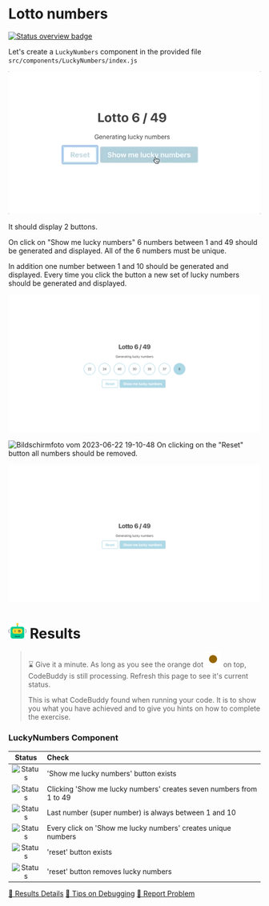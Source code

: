 # Lotto numbers
[![Status overview badge](../../blob/badges/.github/badges/main/badge.svg)](#-results)


Let's create a `LuckyNumbers` component in the provided file `src/components/LuckyNumbers/index.js`

![example](example.gif)

It should display 2 buttons.

On click on "Show me lucky numbers" 6 numbers between 1 and 49 should be generated and displayed. All of the 6 numbers must be unique.

In addition one number between 1 and 10 should be generated and displayed. Every time you click the button a new set of lucky numbers should be generated and displayed.

![Example with lucky numbers displayed](example-lucky-numbers.png)

![Bildschirmfoto vom 2023-06-22 19-10-48](https://github.com/fbw-d09/spa-components-state-lotto-tide-27/assets/115164008/9af92269-e6e7-48bb-9e09-5d506b266e42)
On clicking on the "Reset" button all numbers should be removed.

![Example with no numbers displayed](example-no-numbers.png)

[//]: # (autograding info start)
# <img src="https://github.com/DCI-EdTech/autograding-setup/raw/main/assets/bot-large.svg" alt="" data-canonical-src="https://github.com/DCI-EdTech/autograding-setup/raw/main/assets/bot-large.svg" height="31" /> Results
> ⌛ Give it a minute. As long as you see the orange dot ![processing](https://raw.githubusercontent.com/DCI-EdTech/autograding-setup/main/assets/processing.svg) on top, CodeBuddy is still processing. Refresh this page to see it's current status.
>
> This is what CodeBuddy found when running your code. It is to show you what you have achieved and to give you hints on how to complete the exercise.


### LuckyNumbers Component

|                 Status                  | Check                                                                                    |
| :-------------------------------------: | :--------------------------------------------------------------------------------------- |
| ![Status](../../blob/badges/.github/badges/main/status0.svg) | 'Show me lucky numbers' button exists |
| ![Status](../../blob/badges/.github/badges/main/status1.svg) | Clicking 'Show me lucky numbers' creates seven numbers from 1 to 49 |
| ![Status](../../blob/badges/.github/badges/main/status2.svg) | Last number (super number) is always between 1 and 10 |
| ![Status](../../blob/badges/.github/badges/main/status3.svg) | Every click on 'Show me lucky numbers' creates unique numbers |
| ![Status](../../blob/badges/.github/badges/main/status4.svg) | 'reset' button exists |
| ![Status](../../blob/badges/.github/badges/main/status5.svg) | 'reset' button removes lucky numbers |



[🔬 Results Details](../../actions)
[🐞 Tips on Debugging](https://github.com/DCI-EdTech/autograding-setup/wiki/How-to-work-with-CodeBuddy)
[📢 Report Problem](https://docs.google.com/forms/d/e/1FAIpQLSfS8wPh6bCMTLF2wmjiE5_UhPiOEnubEwwPLN_M8zTCjx5qbg/viewform?usp=pp_url&entry.652569746=SPA-components-state-lotto)


[//]: # (autograding info end)
